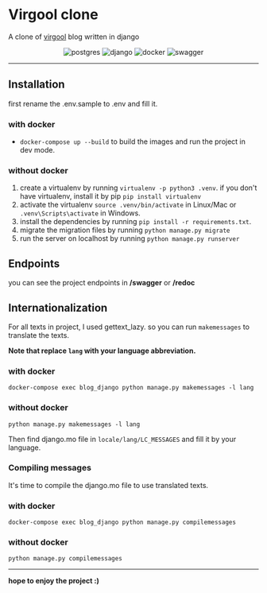# Virgool clone

A clone of [virgool](https://virgool.io) blog written in django
<p align="center">
<img src="https://img.shields.io/badge/postgres-%23336791.svg?logo=postgresql&logoColor=white&color=336791" alt="postgres">
<img src="https://img.shields.io/badge/django-%23336791.svg?logo=django&color=092E20" alt="django">
<img src="https://img.shields.io/badge/docker-%23336791.svg?logo=docker&logoColor=white&color=2496ED" alt="docker">
<img src="https://img.shields.io/badge/swagger-%23336791.svg?logo=swagger&logoColor=black&color=85EA2D" alt="swagger">
</p>

---

## Installation

first rename the .env.sample to .env and fill it.

### with docker

- `docker-compose up --build` to build the images and run the project in dev mode.

### without docker

1. create a virtualenv by running `virtualenv -p python3 .venv`. if you don't have virtualenv, install it by
   pip `pip install virtualenv`
2. activate the virtualenv `source .venv/bin/activate` in Linux/Mac or `.venv\Scripts\activate` in Windows.
3. install the dependencies by running `pip install -r requirements.txt`.
4. migrate the migration files by running `python manage.py migrate`
5. run the server on localhost by running `python manage.py runserver`

## Endpoints

you can see the project endpoints in **/swagger** or **/redoc**

## Internationalization

For all texts in project, I used gettext_lazy. so you can run `makemessages` to translate the texts.

**Note that replace `lang` with your language abbreviation.**

### with docker

```
docker-compose exec blog_django python manage.py makemessages -l lang
```

### without docker

```
python manage.py makemessages -l lang
```

Then find django.mo file in `locale/lang/LC_MESSAGES` and fill it by your language.

### Compiling messages

It's time to compile the django.mo file to use translated texts.

### with docker

```
docker-compose exec blog_django python manage.py compilemessages
```

### without docker

```
python manage.py compilemessages
```

---

**hope to enjoy the project :)**